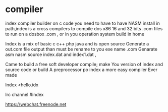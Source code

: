 # compiler
index compiler builder on c code you need to have to have NASM install in path,index is a cross compilers to compile dos x86  16 and 32 bits .com files to run on a dosbox .com , or in you operation system build in home

Index is a mix of basic c c++ php java and is open source 
Generate a out.com file output than must be rename to you exe name .com
 Genarate asm nasm source index.dat and index1.dat ,

Came to build a free soft developer compile; make
You version of index and source code or build
A preprocessor po index a more easy compiler 
Ever made

Index <hello.idx

Irc channel #index

https://webchat.freenode.net



